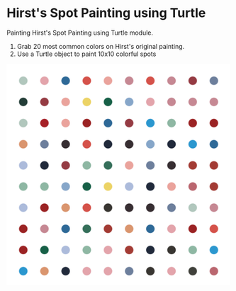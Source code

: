 # Hirst's Spot Painting using Turtle

Painting Hirst's Spot Painting using Turtle module. 

1. Grab 20 most common colors on Hirst's original painting.
2. Use a Turtle object to paint 10x10 colorful spots

![Turtle's Spot Painting](turtle-art.png)